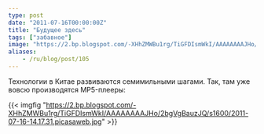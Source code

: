 ```yaml
---
type: post
date: "2011-07-16T00:00:00Z"
title: "Будущее здесь"
tags: ["забавное"]
image: "https://2.bp.blogspot.com/-XHhZMWBu1rg/TiGFDIsmWkI/AAAAAAAAJHo/2bgVgBauzJQ/s1600/2011-07-16-14.17.31.picasaweb.jpg"
aliases:
    - /ru/blog/post/105
---
```


Технологии в Китае развиваются семимильными шагами. Так, там уже вовсю производятся MP5-плееры:

{{< imgfig "https://2.bp.blogspot.com/-XHhZMWBu1rg/TiGFDIsmWkI/AAAAAAAAJHo/2bgVgBauzJQ/s1600/2011-07-16-14.17.31.picasaweb.jpg" >}}
